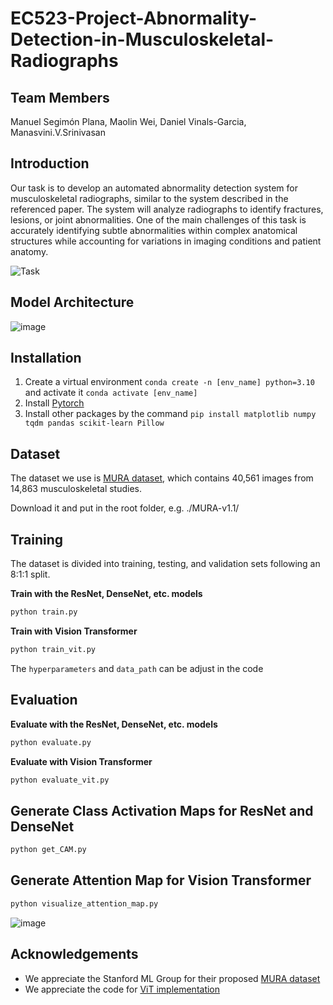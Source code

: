 # EC523-Project-Abnormality-Detection-in-Musculoskeletal-Radiographs
## Team Members
Manuel Segimón Plana, Maolin Wei, Daniel Vinals-Garcia, Manasvini.V.Srinivasan

## Introduction
Our task is to develop an automated abnormality detection system for musculoskeletal radiographs, similar to the system described in the referenced paper. The system will analyze radiographs to identify fractures, lesions, or joint abnormalities. One of the main challenges of this task is accurately identifying subtle abnormalities within complex anatomical structures while accounting for variations in imaging conditions and patient anatomy.

![Task](https://github.com/Maolin-Wei/EC523-Project-Abnormality-Detection-in-Musculoskeletal-Radiographs/assets/144057115/e8cc2835-149a-4aac-ae67-93296b2317bd)

## Model Architecture
![image](https://github.com/Maolin-Wei/EC523-Project-Abnormality-Detection-in-Musculoskeletal-Radiographs/assets/144057115/4b88dfd0-37fe-4ec4-ab2b-af816fdc1e44)


## Installation
1. Create a virtual environment `conda create -n [env_name] python=3.10` and activate it `conda activate [env_name]`
2. Install [Pytorch](https://pytorch.org/get-started/locally/)
3. Install other packages by the command `pip install matplotlib numpy tqdm pandas scikit-learn Pillow`

## Dataset
The dataset we use is [MURA dataset](https://stanfordmlgroup.github.io/competitions/mura/), which contains 40,561 images from 14,863 musculoskeletal studies.

Download it and put in the root folder, e.g. ./MURA-v1.1/

## Training

The dataset is divided into training, testing, and validation sets following an 8:1:1 split.

**Train with the ResNet, DenseNet, etc. models**
```bash
python train.py
```

**Train with Vision Transformer**
```bash
python train_vit.py
```

The `hyperparameters` and `data_path` can be adjust in the code

## Evaluation
**Evaluate with the ResNet, DenseNet, etc. models**
```bash
python evaluate.py
```

**Evaluate with Vision Transformer**
```bash
python evaluate_vit.py
```

## Generate Class Activation Maps for ResNet and DenseNet
```bash
python get_CAM.py
```

## Generate Attention Map for Vision Transformer
```bash
python visualize_attention_map.py
```

![image](https://github.com/Maolin-Wei/EC523-Project-Abnormality-Detection-in-Musculoskeletal-Radiographs/assets/144057115/9641ead1-e27e-4219-981a-0d497a832d68)

## Acknowledgements
- We appreciate the Stanford ML Group for their proposed [MURA dataset](https://stanfordmlgroup.github.io/competitions/mura/)
- We appreciate the code for [ViT implementation](https://github.com/lucidrains/vit-pytorch)
